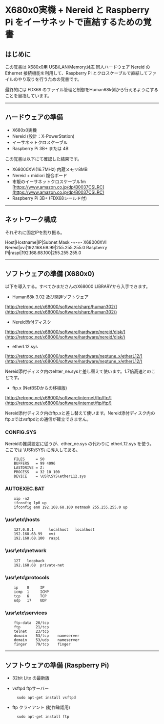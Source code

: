 # X680x0実機 + Nereid と Raspberry Pi をイーサネットで直結するための覚書

## はじめに

この覚書は X680x0用 USB/LAN/Memory対応 同人ハードウェア Nereid の Ethernet 接続機能を利用して、Raspberry Pi とクロスケーブルで直結してファイルのやり取りを行うための覚書です。

最終的には FDX68 のファイル管理と制御をHuman68k側から行えるようにすることを目指しています。

---

## ハードウェアの準備

* X680x0実機
* Nereid (設計：X-PowerStation)
* イーサネットクロスケーブル
* Raspberry Pi 3B+ または 4B

この覚書は以下にて確認した結果です。

* X68000XVI(16.7MHz) 内蔵メモリ8MB
* Nereid + midiori 複合ボード
* 市販のイーサネットクロスケーブル1m [https://www.amazon.co.jp/dp/B0037CSLRC](https://www.amazon.co.jp/dp/B0037CSLRC)
* Raspberry Pi 3B+ (FDX68シールド付)

---

## ネットワーク構成

それぞれに固定IPを割り振る。

Host|Hostname|IP|Subnet Mask
-+-+-
X68000XVI Nereid|xvi|192.168.68.99|255.255.255.0
Raspberry Pi|raspi|192.168.68.100|255.255.255.0

---

## ソフトウェアの準備 (X680x0)

以下を導入する。すべてかまださんのX68000 LIBRARYから入手できます。

* Human68k 3.02 及び関連ソフトウェア

[http://retropc.net/x68000/software/sharp/human302/](http://retropc.net/x68000/software/sharp/human302/)

* Nereid添付ディスク

[http://retropc.net/x68000/software/hardware/nereid/disk/](http://retropc.net/x68000/software/hardware/nereid/disk/)

* etherL12.sys

[http://retropc.net/x68000/software/hardware/neptune_x/etherL12/](http://retropc.net/x68000/software/hardware/neptune_x/etherL12/)

Nereid添付ディスク内のehter_ne.sysと差し替えて使います。1.7倍高速とのことです。

* ftp.x (NetBSDからの移植版)

[http://retropc.net/x68000/software/internet/ftp/ftp/](http://retropc.net/x68000/software/internet/ftp/ftp/)

Nereid添付ディスク内のftp.xと差し替えて使います。Nereid添付ディスク内のftp.xではvsftpdとの通信が確立できません。


### CONFIG.SYS

Nereidの推奨設定に従うが、ether_ne.sys の代わりに etherL12.sys を使う。
ここでは \USR\SYS\ に導入してある。

        FILES     = 50
        BUFFERS   = 99 4096
        LASTDRIVE = Z:
        PROCESS   = 32 10 100
        DEVICE    = \USR\SYS\etherL12.sys

### AUTOEXEC.BAT
        xip -n2
        ifconfig lp0 up
        ifconfig en0 192.168.68.100 netmask 255.255.255.0 up
        
### \usr\etc\hosts
        127.0.0.1       localhost   localhost
        192.168.68.99   xvi
        192.168.68.100  raspi

### \usr\etc\network
        127   loopback
        192.168.68  private-net

### \usr\etc\protocols
        ip    0     IP
        icmp  1     ICMP
        tcp   6     TCP
        udp   17    UDP

### \usr\etc\services
        ftp-data  20/tcp
        ftp       21/tcp
        telnet    23/tcp
        domain    53/tcp    nameserver
        domain    53/udp    nameserver
        finger    79/tcp    finger

---

## ソフトウェアの準備 (Raspberry Pi)

* 32bit Lite の最新版

* vsftpd ftpサーバー

        sudo apt-get install vsftpd

* ftp クライアント (動作確認用)

        sudo apt-get install ftp

